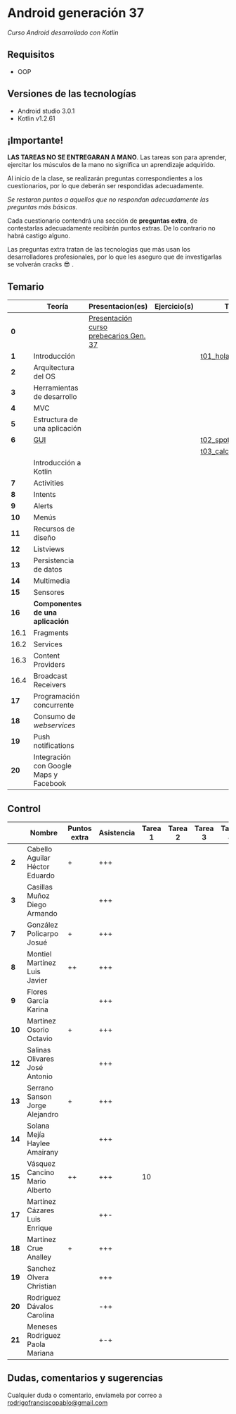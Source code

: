 # Android generación 37

*Curso Android desarrollado con Kotlin*

## Requisitos

- OOP

## Versiones de las tecnologías

- Android studio 3.0.1
- Kotlin v1.2.61

## ¡Importante!

**LAS TAREAS NO SE ENTREGARAN A MANO**. Las tareas son para aprender, ejercitar los músculos de la mano no significa un aprendizaje adquirido.

Al inicio de la clase, se realizarán preguntas correspondientes a los cuestionarios, por lo que deberán ser respondidas adecuadamente.

*Se restaran puntos a aquellos que no respondan adecuadamente las preguntas más básicas.*

Cada cuestionario contendrá una sección de **preguntas extra**, de contestarlas adecuadamente recibirán puntos extras. De lo contrario no habrá castigo alguno.

Las preguntas extra tratan de las tecnologias que más usan los desarrolladores profesionales, por lo que les aseguro que de investigarlas se volverán cracks 😎 .

## Temario

|        | Teoría                                 | Presentacion(es)                                             | Ejercicio(s) | Tarea(s)                                                     | Recursos                      |
| ------ | -------------------------------------- | ------------------------------------------------------------ | ------------ | ------------------------------------------------------------ | ----------------------------- |
| **0**  |                                        | [Presentación curso prebecarios Gen. 37](https://speakerdeck.com/rodrigofrancisco/curso-androidk-g37) |              |                                                              |                               |
| **1**  | Introducción                           |                                                              |              | [t01_holamundo](https://github.com/Androidkcourse/t01_helloworld) |                               |
| **2**  | Arquitectura del OS                    |                                                              |              |                                                              |                               |
| **3**  | Herramientas de desarrollo             |                                                              |              |                                                              |                               |
| **4**  | MVC                                    |                                                              |              |                                                              |                               |
| **5**  | Estructura de una aplicación           |                                                              |              |                                                              |                               |
| **6**  | [GUI](src/6_GUI/gui.md)                |                                                              |              | [t02_spotify_layout](https://github.com/Androidkcourse/t02_spotify) | [images](src/6_GUI/resources) |
|        |                                        |                                                              |              | [t03_calculadora_layout](https://github.com/Androidkcourse/t03_calculadora) |                               |
|        | Introducción a Kotlin                  |                                                              |              |                                                              |                               |
| **7**  | Activities                             |                                                              |              |                                                              |                               |
| **8**  | Intents                                |                                                              |              |                                                              |                               |
| **9**  | Alerts                                 |                                                              |              |                                                              |                               |
| **10** | Menús                                  |                                                              |              |                                                              |                               |
| **11** | Recursos de diseño                     |                                                              |              |                                                              |                               |
| **12** | Listviews                              |                                                              |              |                                                              |                               |
| **13** | Persistencia de datos                  |                                                              |              |                                                              |                               |
| **14** | Multimedia                             |                                                              |              |                                                              |                               |
| **15** | Sensores                               |                                                              |              |                                                              |                               |
| **16** | **Componentes de una aplicación**      |                                                              |              |                                                              |                               |
| 16.1   | Fragments                              |                                                              |              |                                                              |                               |
| 16.2   | Services                               |                                                              |              |                                                              |                               |
| 16.3   | Content Providers                      |                                                              |              |                                                              |                               |
| 16.4   | Broadcast Receivers                    |                                                              |              |                                                              |                               |
| **17** | Programación concurrente               |                                                              |              |                                                              |                               |
| **18** | Consumo de *webservices*               |                                                              |              |                                                              |                               |
| **19** | Push notifications                     |                                                              |              |                                                              |                               |
| **20** | Integración con Google Maps y Facebook |                                                              |              |                                                              |                               |

## Control

|        | Nombre                          | Puntos extra | Asistencia | Tarea 1 | Tarea 2 | Tarea 3 | Tarea 4 | Tarea 5 | Tarea 6 | Tarea 7 | Tarea 8 | Tarea 9 | Tarea 10 | Proyecto | C. final |
| ------ | ------------------------------- | ------------ | ---------- | ------- | ------- | ------- | ------- | ------- | ------- | ------- | ------- | ------- | -------- | -------- | -------- |
| **2**  | Cabello Aguilar Héctor Eduardo  | +            | +++        |         |         |         |         |         |         |         |         |         |          |          |          |
| **3**  | Casillas Muñoz Diego Armando    |              | +++        |         |         |         |         |         |         |         |         |         |          |          |          |
| **7**  | González Policarpo Josué        | +            | +++        |         |         |         |         |         |         |         |         |         |          |          |          |
| **8**  | Montiel Martínez Luis Javier    | ++           | +++        |         |         |         |         |         |         |         |         |         |          |          |          |
| **9**  | Flores García Karina            |              | +++        |         |         |         |         |         |         |         |         |         |          |          |          |
| **10** | Martínez Osorio Octavio         | +            | +++        |         |         |         |         |         |         |         |         |         |          |          |          |
| **12** | Salinas Olivares José Antonio   |              | +++        |         |         |         |         |         |         |         |         |         |          |          |          |
| **13** | Serrano Sanson Jorge Alejandro  | +            | +++        |         |         |         |         |         |         |         |         |         |          |          |          |
| **14** | Solana Mejía Haylee Amairany    |              | +++        |         |         |         |         |         |         |         |         |         |          |          |          |
| **15** | Vásquez Cancino Mario Alberto   | ++           | +++        | 10      |         |         |         |         |         |         |         |         |          |          |          |
| **17** | Martínez Cázares Luis Enrique   |              | ++-        |         |         |         |         |         |         |         |         |         |          |          |          |
| **18** | Martínez Crue Analley           | +            | +++        |         |         |         |         |         |         |         |         |         |          |          |          |
| **19** | Sanchez Olvera Christian        |              | +++        |         |         |         |         |         |         |         |         |         |          |          |          |
| **20** | Rodriguez Dávalos Carolina      |              | -++        |         |         |         |         |         |         |         |         |         |          |          |          |
| **21** | Meneses Rodriguez Paola Mariana |              | +-+        |         |         |         |         |         |         |         |         |         |          |          |          |

## Dudas, comentarios y sugerencias

Cualquier duda o comentario, envíamela por correo a rodrigofranciscopablo@gmail.com